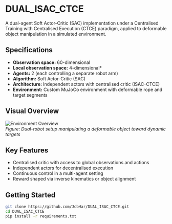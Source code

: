 # DUAL_ISAC_CTCE

A dual-agent Soft Actor-Critic (SAC) implementation under a Centralised Training with Centralised Execution (CTCE) paradigm, applied to deformable object manipulation in a simulated environment.

## Specifications

- **Observation space:** 60-dimensional  
- **Local observation space:** 4-dimensional* 
- **Agents:** 2 (each controlling a separate robot arm)  
- **Algorithm:** Soft Actor-Critic (SAC)  
- **Architecture:** Independent actors with centralised critic (ISAC-CTCE)  
- **Environment:** Custom MuJoCo environment with deformable rope and target segments  

## Visual Overview

![Environment Overview](https://imgur.com/8B8kpIF)  
*Figure: Dual-robot setup manipulating a deformable object toward dynamic targets*

## Key Features

- Centralised critic with access to global observations and actions  
- Independent actors for decentralised execution  
- Continuous control in a multi-agent setting  
- Reward shaped via inverse kinematics or object alignment  

## Getting Started

```bash
git clone https://github.com/JcbHar/DUAL_ISAC_CTCE.git
cd DUAL_ISAC_CTCE
pip install -r requirements.txt
